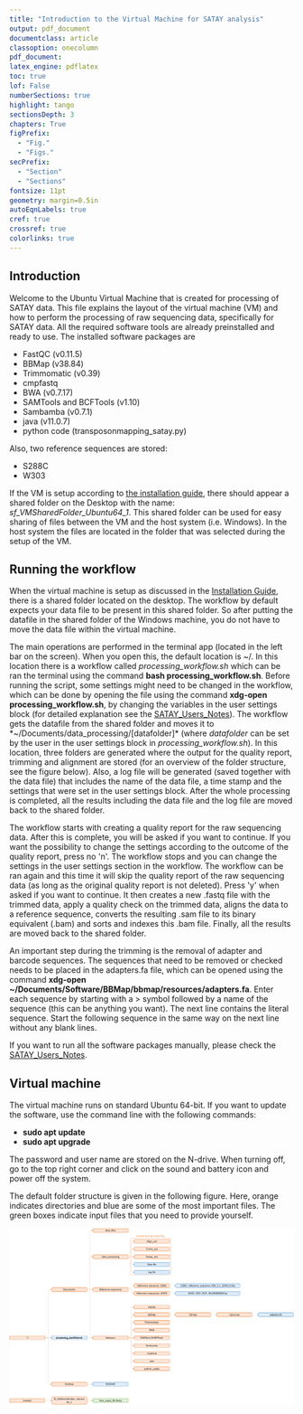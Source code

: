 ```yaml
---
title: "Introduction to the Virtual Machine for SATAY analysis"
output: pdf_document
documentclass: article
classoption: onecolumn
pdf_document:
latex_engine: pdflatex
toc: true
lof: False
numberSections: true
highlight: tango
sectionsDepth: 3
chapters: True
figPrefix:
  - "Fig."
  - "Figs."
secPrefix:
  - "Section"
  - "Sections"
fontsize: 11pt
geometry: margin=0.5in
autoEqnLabels: true
cref: true
crossref: true
colorlinks: true
---
```


## Introduction

Welcome to the Ubuntu Virtual Machine that is created for processing of SATAY data.
This file explains the layout of the virtual machine (VM) and how to perform the processing of raw sequencing data, specifically for SATAY data.
All the required software tools are already preinstalled and ready to use.
The installed software packages are

- FastQC (v0.11.5)
- BBMap (v38.84)
- Trimmomatic (v0.39)
- cmpfastq
- BWA (v0.7.17)
- SAMTools and BCFTools (v1.10)
- Sambamba (v0.7.1)
- java (v11.0.7)
- python code (transposonmapping_satay.py)

Also, two reference sequences are stored:

- S288C
- W303

If the VM is setup according to [the installation guide](https://github.com/Gregory94/LaanLab-SATAY-DataAnalysis/blob/master/docs/Installation_Guide_SATAY_Analysis_Software.md), there should appear a shared folder on the Desktop with the name: *sf_VMSharedFolder_Ubuntu64_1*.
This shared folder can be used for easy sharing of files between the VM and the host system (i.e. Windows).
In the host system the files are located in the folder that was selected during the setup of the VM.

## Running the workflow

When the virtual machine is setup as discussed in the [Installation Guide](https://github.com/Gregory94/LaanLab-SATAY-DataAnalysis/blob/dev_Gregory/docs/Installation_Guide_SATAY_Analysis_Software.pdf), there is a shared folder located on the desktop.
The workflow by default expects your data file to be present in this shared folder.
So after putting the datafile in the shared folder of the Windows machine, you do not have to move the data file within the virtual machine.

The main operations are performed in the terminal app (located in the left bar on the screen).
When you open this, the default location is ~/.
In this location there is a workflow called *processing_workflow.sh* which can be ran the terminal using the command **bash processing_workflow.sh**.
Before running the script, some settings might need to be changed in the workflow, which can be done by opening the file using the command **xdg-open processing_workflow.sh**, by changing the variables in the user settings block (for detailed explanation see the [SATAY_Users_Notes](https://github.com/Gregory94/LaanLab-SATAY-DataAnalysis/blob/master/docs/satay_analysis_notes.md)).
The workflow gets the datafile from the shared folder and moves it to *~/Documents/data_processing/[datafolder]* (where *datafolder* can be set by the user in the user settings block in *processing_workflow.sh*).
In this location, three folders are generated where the output for the quality report, trimming and alignment are stored (for an overview of the folder structure, see the figure below).
Also, a log file will be generated (saved together with the data file) that includes the name of the data file, a time stamp and the settings that were set in the user settings block.
After the whole processing is completed, all the results including the data file and the log file are moved back to the shared folder.

The workflow starts with creating a quality report for the raw sequencing data.
After this is complete, you will be asked if you want to continue.
If you want the possibility to change the settings according to the outcome of the quality report, press no 'n'.
The workflow stops and you can change the settings in the user settings section in the workflow.
The workflow can be ran again and this time it will skip the quality report of the raw sequencing data (as long as the original quality report is not deleted).
Press 'y' when asked if you want to continue.
It then creates a new .fastq file with the trimmed data, apply a quality check on the trimmed data, aligns the data to a reference sequence, converts the resulting .sam file to its binary equivalent (.bam) and sorts and indexes this .bam file.
Finally, all the results are moved back to the shared folder.

An important step during the trimming is the removal of adapter and barcode sequences.
The sequences that need to be removed or checked needs to be placed in the adapters.fa file, which can be opened using the command **xdg-open ~/Documents/Software/BBMap/bbmap/resources/adapters.fa**.
Enter each sequence by starting with a > symbol followed by a name of the sequence (this can be anything you want).
The next line contains the literal sequence.
Start the following sequence in the same way on the next line without any blank lines.

If you want to run all the software packages manually, please check the [SATAY_Users_Notes](https://github.com/Gregory94/LaanLab-SATAY-DataAnalysis/blob/master/docs/satay_analysis_notes.md).

## Virtual machine

The virtual machine runs on standard Ubuntu 64-bit.
If you want to update the software, use the command line with the following commands:

- **sudo apt update**
- **sudo apt upgrade**

The password and user name are stored on the N-drive.
When turning off, go to the top right corner and click on the sound and battery icon and power off the system.

The default folder structure is given in the following figure.
Here, orange indicates directories and blue are some of the most important files.
The green boxes indicate input files that you need to provide yourself.

![ ](Folder_Structure_VM.png)

